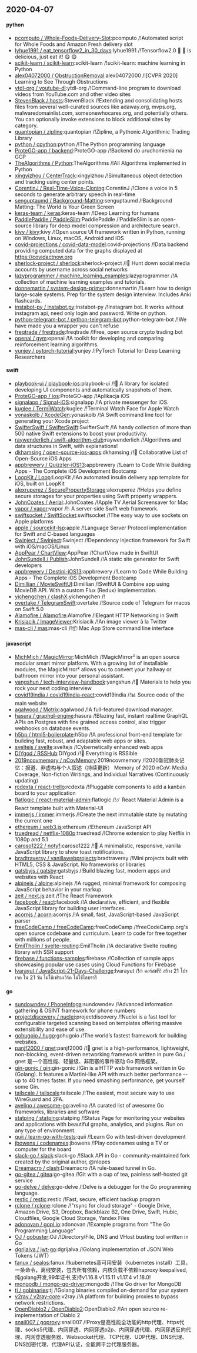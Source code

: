 ## 2020-04-07

#### python
* [pcomputo / Whole-Foods-Delivery-Slot](https://github.com/pcomputo/Whole-Foods-Delivery-Slot):pcomputo /!Automated script for Whole Foods and Amazon Fresh delivery slot
* [lyhue1991 / eat_tensorflow2_in_30_days](https://github.com/lyhue1991/eat_tensorflow2_in_30_days):lyhue1991 /!Tensorflow2.0
🍎
🍊
is delicious, just eat it!
😋
😋
* [scikit-learn / scikit-learn](https://github.com/scikit-learn/scikit-learn):scikit-learn /!scikit-learn: machine learning in Python
* [alex04072000 / ObstructionRemoval](https://github.com/alex04072000/ObstructionRemoval):alex04072000 /![CVPR 2020] Learning to See Through Obstructions
* [ytdl-org / youtube-dl](https://github.com/ytdl-org/youtube-dl):ytdl-org /!Command-line program to download videos from YouTube.com and other video sites
* [StevenBlack / hosts](https://github.com/StevenBlack/hosts):StevenBlack /!Extending and consolidating hosts files from several well-curated sources like adaway.org, mvps.org, malwaredomainlist.com, someonewhocares.org, and potentially others. You can optionally invoke extensions to block additional sites by category.
* [quantopian / zipline](https://github.com/quantopian/zipline):quantopian /!Zipline, a Pythonic Algorithmic Trading Library
* [python / cpython](https://github.com/python/cpython):python /!The Python programming language
* [ProteGO-app / backend](https://github.com/ProteGO-app/backend):ProteGO-app /!Backend do uruchomienia na GCP
* [TheAlgorithms / Python](https://github.com/TheAlgorithms/Python):TheAlgorithms /!All Algorithms implemented in Python
* [xingyizhou / CenterTrack](https://github.com/xingyizhou/CenterTrack):xingyizhou /!Simultaneous object detection and tracking using center points.
* [CorentinJ / Real-Time-Voice-Cloning](https://github.com/CorentinJ/Real-Time-Voice-Cloning):CorentinJ /!Clone a voice in 5 seconds to generate arbitrary speech in real-time
* [senguptaumd / Background-Matting](https://github.com/senguptaumd/Background-Matting):senguptaumd /!Background Matting: The World is Your Green Screen
* [keras-team / keras](https://github.com/keras-team/keras):keras-team /!Deep Learning for humans
* [PaddlePaddle / PaddleSlim](https://github.com/PaddlePaddle/PaddleSlim):PaddlePaddle /!PaddleSlim is an open-source library for deep model compression and architecture search.
* [kivy / kivy](https://github.com/kivy/kivy):kivy /!Open source UI framework written in Python, running on Windows, Linux, macOS, Android and iOS
* [covid-projections / covid-data-model](https://github.com/covid-projections/covid-data-model):covid-projections /!Data backend providing computed data for the graphs displayed at https://covidactnow.org
* [sherlock-project / sherlock](https://github.com/sherlock-project/sherlock):sherlock-project /!🔎
Hunt down social media accounts by username across social networks
* [lazyprogrammer / machine_learning_examples](https://github.com/lazyprogrammer/machine_learning_examples):lazyprogrammer /!A collection of machine learning examples and tutorials.
* [donnemartin / system-design-primer](https://github.com/donnemartin/system-design-primer):donnemartin /!Learn how to design large-scale systems. Prep for the system design interview. Includes Anki flashcards.
* [instabot-py / instabot.py](https://github.com/instabot-py/instabot.py):instabot-py /!Instagram bot. It works without instagram api, need only login and password. Write on python.
* [python-telegram-bot / python-telegram-bot](https://github.com/python-telegram-bot/python-telegram-bot):python-telegram-bot /!We have made you a wrapper you can't refuse
* [freqtrade / freqtrade](https://github.com/freqtrade/freqtrade):freqtrade /!Free, open source crypto trading bot
* [openai / gym](https://github.com/openai/gym):openai /!A toolkit for developing and comparing reinforcement learning algorithms.
* [yunjey / pytorch-tutorial](https://github.com/yunjey/pytorch-tutorial):yunjey /!PyTorch Tutorial for Deep Learning Researchers

#### swift
* [playbook-ui / playbook-ios](https://github.com/playbook-ui/playbook-ios):playbook-ui /!📘
A library for isolated developing UI components and automatically snapshots of them.
* [ProteGO-app / ios](https://github.com/ProteGO-app/ios):ProteGO-app /!Aplikacja iOS
* [signalapp / Signal-iOS](https://github.com/signalapp/Signal-iOS):signalapp /!A private messenger for iOS.
* [kuglee / TermiWatch](https://github.com/kuglee/TermiWatch):kuglee /!Terminal Watch Face for Apple Watch
* [yonaskolb / XcodeGen](https://github.com/yonaskolb/XcodeGen):yonaskolb /!A Swift command line tool for generating your Xcode project
* [SwifterSwift / SwifterSwift](https://github.com/SwifterSwift/SwifterSwift):SwifterSwift /!A handy collection of more than 500 native Swift extensions to boost your productivity.
* [raywenderlich / swift-algorithm-club](https://github.com/raywenderlich/swift-algorithm-club):raywenderlich /!Algorithms and data structures in Swift, with explanations!
* [dkhamsing / open-source-ios-apps](https://github.com/dkhamsing/open-source-ios-apps):dkhamsing /!📱
Collaborative List of Open-Source iOS Apps
* [appbrewery / Quizzler-iOS13](https://github.com/appbrewery/Quizzler-iOS13):appbrewery /!Learn to Code While Building Apps - The Complete iOS Development Bootcamp
* [LoopKit / Loop](https://github.com/LoopKit/Loop):LoopKit /!An automated insulin delivery app template for iOS, built on LoopKit
* [alexruperez / SecurePropertyStorage](https://github.com/alexruperez/SecurePropertyStorage):alexruperez /!Helps you define secure storages for your properties using Swift property wrappers.
* [JohnCoates / Aerial](https://github.com/JohnCoates/Aerial):JohnCoates /!Apple TV Aerial Screensaver for Mac
* [vapor / vapor](https://github.com/vapor/vapor):vapor /!💧
A server-side Swift web framework.
* [swiftsocket / SwiftSocket](https://github.com/swiftsocket/SwiftSocket):swiftsocket /!The easy way to use sockets on Apple platforms
* [apple / sourcekit-lsp](https://github.com/apple/sourcekit-lsp):apple /!Language Server Protocol implementation for Swift and C-based languages
* [Swinject / Swinject](https://github.com/Swinject/Swinject):Swinject /!Dependency injection framework for Swift with iOS/macOS/Linux
* [AppPear / ChartView](https://github.com/AppPear/ChartView):AppPear /!ChartView made in SwiftUI
* [JohnSundell / Publish](https://github.com/JohnSundell/Publish):JohnSundell /!A static site generator for Swift developers
* [appbrewery / Destini-iOS13](https://github.com/appbrewery/Destini-iOS13):appbrewery /!Learn to Code While Building Apps - The Complete iOS Development Bootcamp
* [Dimillian / MovieSwiftUI](https://github.com/Dimillian/MovieSwiftUI):Dimillian /!SwiftUI & Combine app using MovieDB API. With a custom Flux (Redux) implementation.
* [yichengchen / clashX](https://github.com/yichengchen/clashX):yichengchen /!
* [overtake / TelegramSwift](https://github.com/overtake/TelegramSwift):overtake /!Source code of Telegram for macos on Swift 5.0
* [Alamofire / Alamofire](https://github.com/Alamofire/Alamofire):Alamofire /!Elegant HTTP Networking in Swift
* [Krisiacik / ImageViewer](https://github.com/Krisiacik/ImageViewer):Krisiacik /!An image viewer à la Twitter
* [mas-cli / mas](https://github.com/mas-cli/mas):mas-cli /!📦
Mac App Store command line interface

#### javascript
* [MichMich / MagicMirror](https://github.com/MichMich/MagicMirror):MichMich /!MagicMirror² is an open source modular smart mirror platform. With a growing list of installable modules, the MagicMirror² allows you to convert your hallway or bathroom mirror into your personal assistant.
* [yangshun / tech-interview-handbook](https://github.com/yangshun/tech-interview-handbook):yangshun /!💯
Materials to help you rock your next coding interview
* [covid19india / covid19india-react](https://github.com/covid19india/covid19india-react):covid19india /!📊
Source code of the main website
* [agalwood / Motrix](https://github.com/agalwood/Motrix):agalwood /!A full-featured download manager.
* [hasura / graphql-engine](https://github.com/hasura/graphql-engine):hasura /!Blazing fast, instant realtime GraphQL APIs on Postgres with fine grained access control, also trigger webhooks on database events.
* [h5bp / html5-boilerplate](https://github.com/h5bp/html5-boilerplate):h5bp /!A professional front-end template for building fast, robust, and adaptable web apps or sites.
* [sveltejs / svelte](https://github.com/sveltejs/svelte):sveltejs /!Cybernetically enhanced web apps
* [DIYgod / RSSHub](https://github.com/DIYgod/RSSHub):DIYgod /!🍰
Everything is RSSible
* [2019ncovmemory / nCovMemory](https://github.com/2019ncovmemory/nCovMemory):2019ncovmemory /!2020新冠肺炎记忆：报道、非虚构与个人叙述（持续更新） Memory of 2020 nCoV: Media Coverage, Non-fiction Writings, and Individual Narratives (Continuously updating)
* [rcdexta / react-trello](https://github.com/rcdexta/react-trello):rcdexta /!Pluggable components to add a kanban board to your application
* [flatlogic / react-material-admin](https://github.com/flatlogic/react-material-admin):flatlogic /!☄️
React Material Admin is a React template built with Material-UI
* [immerjs / immer](https://github.com/immerjs/immer):immerjs /!Create the next immutable state by mutating the current one
* [ethereum / web3.js](https://github.com/ethereum/web3.js):ethereum /!Ethereum JavaScript API
* [truedread / netflix-1080p](https://github.com/truedread/netflix-1080p):truedread /!Chrome extension to play Netflix in 1080p and 5.1
* [caroso1222 / notyf](https://github.com/caroso1222/notyf):caroso1222 /!👻
A minimalistic, responsive, vanilla JavaScript library to show toast notifications.
* [bradtraversy / vanillawebprojects](https://github.com/bradtraversy/vanillawebprojects):bradtraversy /!Mini projects built with HTML5, CSS & JavaScript. No frameworks or libraries
* [gatsbyjs / gatsby](https://github.com/gatsbyjs/gatsby):gatsbyjs /!Build blazing fast, modern apps and websites with React
* [alpinejs / alpine](https://github.com/alpinejs/alpine):alpinejs /!A rugged, minimal framework for composing JavaScript behavior in your markup.
* [zeit / next.js](https://github.com/zeit/next.js):zeit /!The React Framework
* [facebook / react](https://github.com/facebook/react):facebook /!A declarative, efficient, and flexible JavaScript library for building user interfaces.
* [acornjs / acorn](https://github.com/acornjs/acorn):acornjs /!A small, fast, JavaScript-based JavaScript parser
* [freeCodeCamp / freeCodeCamp](https://github.com/freeCodeCamp/freeCodeCamp):freeCodeCamp /!freeCodeCamp.org's open source codebase and curriculum. Learn to code for free together with millions of people.
* [EmilTholin / svelte-routing](https://github.com/EmilTholin/svelte-routing):EmilTholin /!A declarative Svelte routing library with SSR support
* [firebase / functions-samples](https://github.com/firebase/functions-samples):firebase /!Collection of sample apps showcasing popular use cases using Cloud Functions for Firebase
* [lvarayut / JavaScript-21-Days-Challenge](https://github.com/lvarayut/JavaScript-21-Days-Challenge):lvarayut /!🔥
คอร์สฟรี! สร้าง 21 โปรเจค ใน 21 วัน ไม่ใช้เฟรมเวิร์ค ไม่ใช้ไลบรารี

#### go
* [sundowndev / PhoneInfoga](https://github.com/sundowndev/PhoneInfoga):sundowndev /!Advanced information gathering & OSINT framework for phone numbers
* [projectdiscovery / nuclei](https://github.com/projectdiscovery/nuclei):projectdiscovery /!Nuclei is a fast tool for configurable targeted scanning based on templates offering massive extensibility and ease of use.
* [gohugoio / hugo](https://github.com/gohugoio/hugo):gohugoio /!The world’s fastest framework for building websites.
* [panjf2000 / gnet](https://github.com/panjf2000/gnet):panjf2000 /!🚀
gnet is a high-performance, lightweight, non-blocking, event-driven networking framework written in pure Go./ gnet 是一个高性能、轻量级、非阻塞的事件驱动 Go 网络框架。
* [gin-gonic / gin](https://github.com/gin-gonic/gin):gin-gonic /!Gin is a HTTP web framework written in Go (Golang). It features a Martini-like API with much better performance -- up to 40 times faster. If you need smashing performance, get yourself some Gin.
* [tailscale / tailscale](https://github.com/tailscale/tailscale):tailscale /!The easiest, most secure way to use WireGuard and 2FA.
* [avelino / awesome-go](https://github.com/avelino/awesome-go):avelino /!A curated list of awesome Go frameworks, libraries and software
* [statping / statping](https://github.com/statping/statping):statping /!Status Page for monitoring your websites and applications with beautiful graphs, analytics, and plugins. Run on any type of environment.
* [quii / learn-go-with-tests](https://github.com/quii/learn-go-with-tests):quii /!Learn Go with test-driven development
* [jbowens / codenames](https://github.com/jbowens/codenames):jbowens /!Play codenames using a TV or computer for the board
* [slack-go / slack](https://github.com/slack-go/slack):slack-go /!Slack API in Go - community-maintained fork created by the original author, @nlopes
* [Dreamacro / clash](https://github.com/Dreamacro/clash):Dreamacro /!A rule-based tunnel in Go.
* [go-gitea / gitea](https://github.com/go-gitea/gitea):go-gitea /!Git with a cup of tea, painless self-hosted git service
* [go-delve / delve](https://github.com/go-delve/delve):go-delve /!Delve is a debugger for the Go programming language.
* [restic / restic](https://github.com/restic/restic):restic /!Fast, secure, efficient backup program
* [rclone / rclone](https://github.com/rclone/rclone):rclone /!"rsync for cloud storage" - Google Drive, Amazon Drive, S3, Dropbox, Backblaze B2, One Drive, Swift, Hubic, Cloudfiles, Google Cloud Storage, Yandex Files
* [adonovan / gopl.io](https://github.com/adonovan/gopl.io):adonovan /!Example programs from "The Go Programming Language"
* [OJ / gobuster](https://github.com/OJ/gobuster):OJ /!Directory/File, DNS and VHost busting tool written in Go
* [dgrijalva / jwt-go](https://github.com/dgrijalva/jwt-go):dgrijalva /!Golang implementation of JSON Web Tokens (JWT)
* [fanux / sealos](https://github.com/fanux/sealos):fanux /!kubernetes高可用安装（kubernetes install）工具，一条命令，离线安装，包含所有依赖，内核负载不依赖haproxy keepalived,纯golang开发,99年证书,支持v1.16.8 v1.15.11 v1.17.4 v1.18.0!
* [mongodb / mongo-go-driver](https://github.com/mongodb/mongo-go-driver):mongodb /!The Go driver for MongoDB
* [tj / gobinaries](https://github.com/tj/gobinaries):tj /!Golang binaries compiled on-demand for your system
* [v2ray / v2ray-core](https://github.com/v2ray/v2ray-core):v2ray /!A platform for building proxies to bypass network restrictions.
* [OpenDiablo2 / OpenDiablo2](https://github.com/OpenDiablo2/OpenDiablo2):OpenDiablo2 /!An open source re-implementation of Diablo 2
* [snail007 / goproxy](https://github.com/snail007/goproxy):snail007 /!Proxy是高性能全功能的http代理、https代理、socks5代理、内网穿透、内网穿透p2p、内网穿透代理、内网穿透反向代理、内网穿透服务器、Websocket代理、TCP代理、UDP代理、DNS代理、DNS加密代理，代理API认证，全能跨平台代理服务器。
